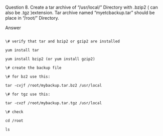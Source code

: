 Question 8. Create a tar archive of “/usr/local/” Directory with .bzip2 ( can also be .tgz )extension. Tar archive named “myetcbackup.tar” should be place in “/root/” Directory.

Answer

```

\# verify that tar and bzip2 or gzip2 are installed

yum install tar

yum install bzip2 (or yum install gzip2)

\# create the backup file

\# for bz2 use this:

tar -cvjf /root/mybackup.tar.bz2 /usr/local

\# for tgz use this:

tar -cvzf /root/mybackup.tar.tgz /usr/local

\# check

cd /root

ls

```
